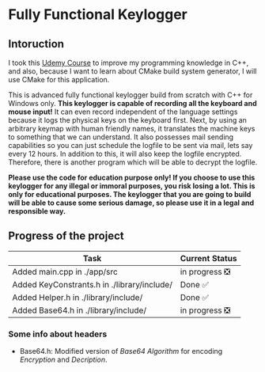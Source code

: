 # Fully Functional Keylogger  

## Intoruction  

I took this [Udemy Course](https://www.udemy.com/how-to-create-an-advanced-keylogger-from-scratch-for-windows "Build an Advanced Keylogger using C++ for Ethical Hacking! - Created by Ermin Kreponic") to improve my programming knowledge in C++, and also, because I want to learn about CMake build system generator, I will use CMake for this application.

This is advanced fully functional keylogger build from scratch with C++ for Windows only. **This keylogger is capable of recording all the keyboard and mouse input!** It can even record independent of the language settings because it logs the physical keys on the keyboard first. Next, by using an arbitrary keymap with human friendly names, it translates the machine keys to something that we can understand. It also possesses mail sending capabilities so you can just schedule the logfile to be sent via mail, lets say every 12 hours. In addition to this, it will also keep the logfile encrypted. Therefore, there is another program which will be able to decrypt the logfile.

**Please use the code for education purpose only! If you choose to use this keylogger for any illegal or immoral purposes, you risk losing a lot. This is only for educational purposes. The keylogger that you are going to build will be able to cause some serious damage, so please use it in a legal and responsible way.**

## Progress of the project

| Task                                        | Current Status                              |
|---------------------------------------------|---------------------------------------------|
| Added main.cpp in ./app/src                 |   in progress :negative_squared_cross_mark: |
| Added KeyConstrants.h in ./library/include/ |   Done        :white_check_mark:            |
| Added Helper.h in ./library/include/        |   Done        :white_check_mark:            |
| Added Base64.h in ./library/include/        |   in progress :negative_squared_cross_mark: |

### Some info about headers

* Base64.h: Modified version of *Base64 Algorithm* for encoding *Encryption* and *Decription*.